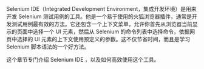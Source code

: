Selenium IDE（Integrated Development Environment，集成开发环境）是用来开发 Selenium 测试用例的工具。他是一个易于使用的火狐浏览器插件，通常是开发测试用例最有效的方法。它还包含一个上下文菜单，允许你首先从浏览器当前显示的页面中选择一个 UI 元素，然后从 Selenium 的命令列表中选择命令，依据网页中选择的 UI 元素的上下文使用预定义的参数。这不仅节省时间，而且是学习 Selenium 脚本语法的一个好方法。

这个章节专门介绍 Selenium IDE ，以及如何高效使用这个工具。
